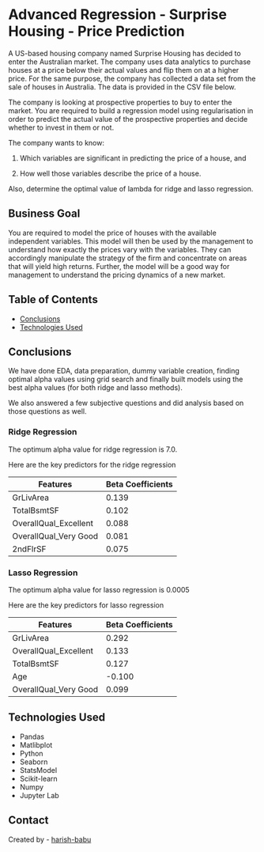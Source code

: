 # Advanced Regression - Surprise Housing - Price Prediction


A US-based housing company named Surprise Housing has decided to enter the Australian market. The company uses data analytics to purchase houses at a price below their actual values and flip them on at a higher price. For the same purpose, the company has collected a data set from the sale of houses in Australia. The data is provided in the CSV file below.

 

The company is looking at prospective properties to buy to enter the market. You are required to build a regression model using regularisation in order to predict the actual value of the prospective properties and decide whether to invest in them or not.

 

The company wants to know:

1. Which variables are significant in predicting the price of a house, and

1. How well those variables describe the price of a house.

 

Also, determine the optimal value of lambda for ridge and lasso regression.


## Business Goal
You are required to model the price of houses with the available independent variables. This model will then be used by the management to understand how exactly the prices vary with the variables. They can accordingly manipulate the strategy of the firm and concentrate on areas that will yield high returns. Further, the model will be a good way for management to understand the pricing dynamics of a new market.

## Table of Contents
* [Conclusions](#conclusions)
* [Technologies Used](#technologies-used)



## Conclusions
We have done EDA, data preparation, dummy variable creation, finding optimal alpha values using grid search and finally built models using the best alpha values (for both ridge and lasso methods).

We also answered a few subjective questions and did analysis based on those questions as well.

### Ridge Regression

The optimum alpha value for ridge regression is 7.0.

Here are the key predictors for the ridge regression

| Features              | Beta Coefficients  |
|-----------------------|--------------------|
| GrLivArea             | 0.139              |
| TotalBsmtSF           | 0.102              |
| OverallQual_Excellent | 0.088              |
| OverallQual_Very Good | 0.081              |
| 2ndFlrSF              | 0.075              |
       

### Lasso Regression

The optimum alpha value for lasso regression is 0.0005

Here are the key predictors for lasso regression

| Features              | Beta Coefficients |
|-----------------------|-------------------|
| GrLivArea             | 0.292             |
| OverallQual_Excellent | 0.133             |
| TotalBsmtSF           | 0.127             |
| Age                   | -0.100            |
| OverallQual_Very Good | 0.099             |





## Technologies Used
- Pandas
- Matlibplot
- Python
- Seaborn
- StatsModel
- Scikit-learn
- Numpy
- Jupyter Lab


## Contact
Created by - [harish-babu](https://github.com/harish-babu)